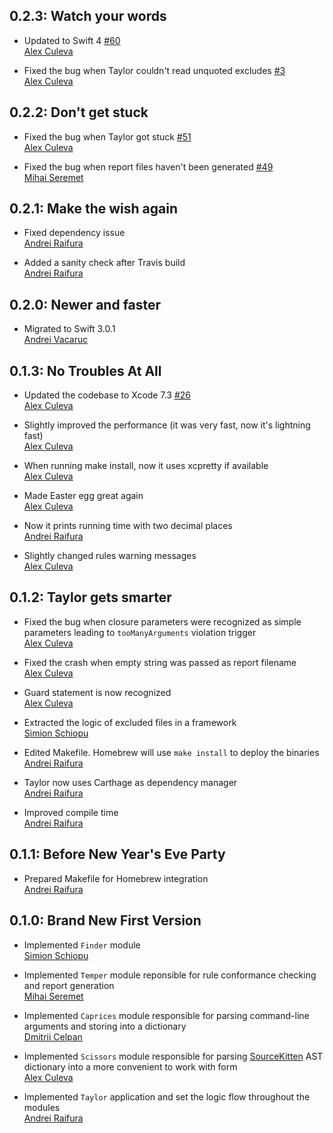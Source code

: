 ## 0.2.3: Watch your words

* Updated to Swift 4 [#60](https://github.com/yopeso/Taylor/pull/60)  
  [Alex Culeva](https://github.com/S2dentik)

* Fixed the bug when Taylor couldn't read unquoted excludes [#3](https://github.com/S2dentik/ExcludesFileReader/pull/3)  
  [Alex Culeva](https://github.com/S2dentik)

## 0.2.2: Don't get stuck

* Fixed the bug when Taylor got stuck [#51](https://github.com/yopeso/Taylor/pull/51)  
  [Alex Culeva](https://github.com/S2dentik)

* Fixed the bug when report files haven't been generated [#49](https://github.com/yopeso/Taylor/pull/49)  
  [Mihai Seremet](https://github.com/mihai8804858)

## 0.2.1: Make the wish again

* Fixed dependency issue  
  [Andrei Raifura](https://github.com/thelvis4)
  
* Added a sanity check after Travis build  
  [Andrei Raifura](https://github.com/thelvis4)

## 0.2.0: Newer and faster

* Migrated to Swift 3.0.1  
  [Andrei Vacaruc](https://github.com/sunnypro)

## 0.1.3: No Troubles At All

* Updated the codebase to Xcode 7.3 [#26](https://github.com/yopeso/Taylor/pull/26)  
  [Alex Culeva](https://github.com/S2dentik)

* Slightly improved the performance (it was very fast, now it's lightning fast)  
  [Alex Culeva](https://github.com/S2dentik)

* When running make install, now it uses xcpretty if available  
  [Alex Culeva](https://github.com/S2dentik)

* Made Easter egg great again  
  [Alex Culeva](https://github.com/S2dentik)

* Now it prints running time with two decimal places  
  [Andrei Raifura](https://github.com/thelvis4)

* Slightly changed rules warning messages  
  [Alex Culeva](https://github.com/S2dentik)

## 0.1.2: Taylor gets smarter

* Fixed the bug when closure parameters were recognized as simple parameters
  leading to `tooManyArguments` violation trigger  
  [Alex Culeva](https://github.com/S2dentik)

* Fixed the crash when empty string was passed as report filename  
  [Alex Culeva](https://github.com/S2dentik)

* Guard statement is now recognized  
  [Alex Culeva](https://github.com/S2dentik)

* Extracted the logic of excluded files in a framework  
  [Simion Schiopu](https://github.com/simionschiopu)

* Edited Makefile. Homebrew will use `make install` to deploy the binaries  
  [Andrei Raifura](https://github.com/thelvis4)

* Taylor now uses Carthage as dependency manager  
  [Andrei Raifura](https://github.com/thelvis4)

* Improved compile time  
  [Andrei Raifura](https://github.com/thelvis4)

## 0.1.1: Before New Year's Eve Party

* Prepared Makefile for Homebrew integration  
  [Andrei Raifura](https://github.com/thelvis4)

## 0.1.0: Brand New First Version

* Implemented `Finder` module  
  [Simion Schiopu](https://github.com/simionschiopu)

* Implemented `Temper` module reponsible for rule conformance checking
  and report generation  
  [Mihai Seremet](https://github.com/mihai8804858)

* Implemented `Caprices` module responsible for parsing command-line
  arguments and storing into a dictionary  
  [Dmitrii Celpan](https://github.com/CelpanDmitrii)

* Implemented `Scissors` module responsible for parsing 
  [SourceKitten](https://github.com/jpsim/SourceKitten) AST dictionary into
  a more convenient to work with form  
  [Alex Culeva](https://github.com/S2dentik)

* Implemented `Taylor` application and set the logic flow throughout the
  modules  
  [Andrei Raifura](https://github.com/thelvis4)
